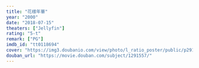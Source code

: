 ```yaml
---
title: "花樣年華"
year: "2000"
date: "2018-07-15"
theaters: ["Jellyfin"]
rating: "5-t"
remark: ["PG"]
imdb_id: "tt0118694"
cover: "https://img3.doubanio.com/view/photo/l_ratio_poster/public/p2918312477.jpg"
douban_url: "https://movie.douban.com/subject/1291557/"
---
```

